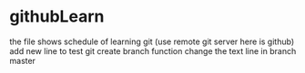 githubLearn
============
the file shows schedule of learning git (use remote git server here is github)
add new line to test git create branch function
change the text line in branch master
